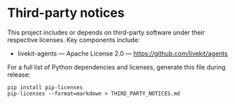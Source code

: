 # Third-party notices

This project includes or depends on third-party software under their respective licenses. Key components include:

- livekit-agents — Apache License 2.0 — https://github.com/livekit/agents

For a full list of Python dependencies and licenses, generate this file during release:

```
pip install pip-licenses
pip-licenses --format=markdown > THIRD_PARTY_NOTICES.md
```
